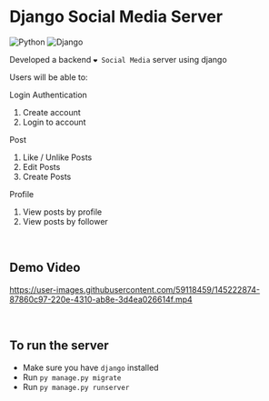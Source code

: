 # Django Social Media Server

![Python](https://img.shields.io/badge/-Python-3776AB?style=flat-square&logo=python&logoColor=ffffff)
![Django](https://img.shields.io/badge/-Django-043728?style=flat-square&logo=django)

Developed a backend `❤️ Social Media` server using django

Users will be able to:

Login Authentication

1. Create account
2. Login to account

Post

1. Like / Unlike Posts
2. Edit Posts
3. Create Posts

Profile

1. View posts by profile
2. View posts by follower

<br />

## Demo Video

https://user-images.githubusercontent.com/59118459/145222874-87860c97-220e-4310-ab8e-3d4ea026614f.mp4

<br />

## To run the server

- Make sure you have `django` installed
- Run `py manage.py migrate`
- Run `py manage.py runserver`

<br />
